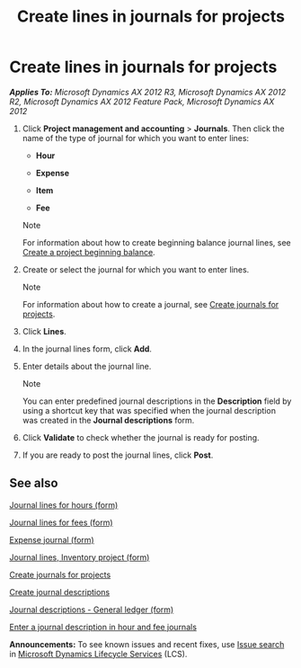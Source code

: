 ﻿---
title: Create lines in journals for projects
TOCTitle: Create lines in journals for projects
ms:assetid: d18c1c49-b607-438c-88aa-da8e86c74e77
ms:mtpsurl: https://technet.microsoft.com/en-us/library/Aa551027(v=AX.60)
ms:contentKeyID: 36059498
ms.date: 04/18/2014
mtps_version: v=AX.60
f1_keywords:
- fee journal
- journal line
---

# Create lines in journals for projects 


_**Applies To:** Microsoft Dynamics AX 2012 R3, Microsoft Dynamics AX 2012 R2, Microsoft Dynamics AX 2012 Feature Pack, Microsoft Dynamics AX 2012_

1.  Click **Project management and accounting** \> **Journals**. Then click the name of the type of journal for which you want to enter lines:
    
      - **Hour**
    
      - **Expense**
    
      - **Item**
    
      - **Fee**
    

    > [!NOTE]
    > <P>For information about how to create beginning balance journal lines, see <A href="create-a-project-beginning-balance.md">Create a project beginning balance</A>.</P>



2.  Create or select the journal for which you want to enter lines.
    

    > [!NOTE]
    > <P>For information about how to create a journal, see <A href="create-journals-for-projects.md">Create journals for projects</A>.</P>



3.  Click **Lines**.

4.  In the journal lines form, click **Add**.

5.  Enter details about the journal line.
    

    > [!NOTE]
    > <P>You can enter predefined journal descriptions in the <STRONG>Description</STRONG> field by using a shortcut key that was specified when the journal description was created in the <STRONG>Journal descriptions</STRONG> form.</P>



6.  Click **Validate** to check whether the journal is ready for posting.

7.  If you are ready to post the journal lines, click **Post**.

## See also

[Journal lines for hours (form)](https://technet.microsoft.com/en-us/library/aa571787\(v=ax.60\))

[Journal lines for fees (form)](https://technet.microsoft.com/en-us/library/aa498986\(v=ax.60\))

[Expense journal (form)](https://technet.microsoft.com/en-us/library/aa600976\(v=ax.60\))

[Journal lines, Inventory project (form)](https://technet.microsoft.com/en-us/library/aa634858\(v=ax.60\))

[Create journals for projects](create-journals-for-projects.md)

[Create journal descriptions](create-journal-descriptions.md)

[Journal descriptions - General ledger (form)](https://technet.microsoft.com/en-us/library/aa500456\(v=ax.60\))

[Enter a journal description in hour and fee journals](enter-a-journal-description-in-hour-and-fee-journals.md)

  
**Announcements:** To see known issues and recent fixes, use [Issue search](http://go.microsoft.com/fwlink/?linkid=389258) in [Microsoft Dynamics Lifecycle Services](http://go.microsoft.com/fwlink/?linkid=306505) (LCS).

